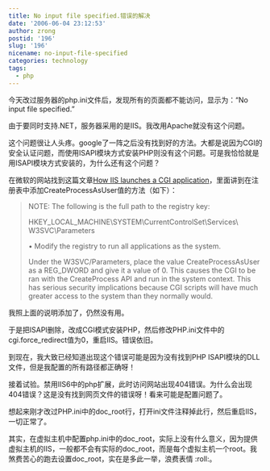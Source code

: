 ```yaml
---
title: No input file specified.错误的解决
date: '2006-06-04 23:12:53'
author: zrong
postid: '196'
slug: '196'
nicename: no-input-file-specified
categories: technology
tags:
  - php
---
```


今天改过服务器的php.ini文件后，发现所有的页面都不能访问，显示为：“No
input file specified.”

由于要同时支持.NET，服务器采用的是IIS。我改用Apache就没有这个问题。

这个问题很让人头疼。google了一阵之后没有找到好的方法。大都是说因为CGI的安全认证问题，而使用ISAPI模块方式安装PHP则没有这个问题。可是我恰恰就是用ISAPI模块方式安装的，为什么还有这个问题？

在微软的网站找到这篇文章[How IIS launches a CGI
application](http://support.microsoft.com/kb/q160422/)，里面讲到在注册表中添加CreateProcessAsUser值的方法（如下）：<!--more-->

> NOTE: The following is the full path to the registry key:
>
> HKEY\_LOCAL\_MACHINE\\SYSTEM\\CurrentControlSet\\Services\  
> W3SVC\\Parameters
>
> • Modify the registry to run all applications as the system.
>
> Under the W3SVC/Parameters, place the value CreateProcessAsUser as a
> REG\_DWORD and give it a value of 0. This causes the CGI to be ran
> with the CreateProcess API and run in the system context. This has
> serious security implications because CGI scripts will have much
> greater access to the system than they normally would.

我照上面的说明添加了，仍然没有用。

于是把ISAPI删除，改成CGI模式安装PHP，然后修改PHP.ini文件中的cgi.force\_redirect值为0，重启IIS。错误依旧。

到现在，我大致已经知道出现这个错误可能是因为没有找到PHP
ISAPI模块的DLL文件，但是我配置的所有路径都正确呀！

接着试验。禁用IIS6中的php扩展，此时访问网站出现404错误。为什么会出现404错误？这是没有找到网页文件的错误呀！看来可能是配置问题了。

想起来刚才改过PHP.ini中的doc\_root行，打开ini文件注释掉此行，然后重启IIS，一切正常了。

其实，在虚拟主机中配置php.ini中的doc\_root，实际上没有什么意义，因为提供虚拟主机的IIS，一般都不会有实际的doc\_root，而是每个虚拟主机一个root。我煞费苦心的跑去设置doc\_root，实在是多此一举，浪费表情
:roll:。

